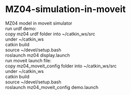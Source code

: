 # MZ04-simulation-in-moveit
MZ04 model in moveit simulator  
run urdf demo:  
copy mz04 urdf folder into ~/catkin_ws/src  
under ~/catkin_ws  
catkin build  
source ~/devel/setup.bash  
roslaunch mz04 display.launch  
run moveit launch file:  
copy mz04_moveit_config folder into ~/catkin_ws/src  
under ~/catkin_ws  
catkin build  
source ~/devel/setup.bash  
roslaunch mz04_moveit_config demo.launch
